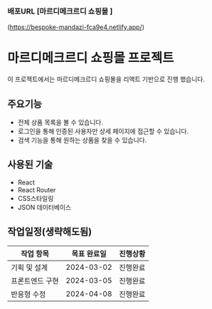 ### 배포URL [마르디메크르디 쇼핑몰 ] 
(https://bespoke-mandazi-fca9e4.netlify.app/)

# 마르디메크르디 쇼핑몰 프로젝트

이 프로젝트에서는 마르디메크르디 쇼핑몰을 리액트 기반으로 진행 했습니다.

## 주요기능
- 전체 상품 목록을 볼 수 있습니다.
- 로그인을 통해 인증된 사용자만 상세 페이지에 접근할 수 있습니다.
- 검색 기능을 통해 원하는 상품을 찾을 수 있습니다.

## 사용된 기술 
- React
- React Router
- CSS스타일링
- JSON 데이터베이스

## 작업일정(생략해도됨)
| 작업 항목 | 목표 완료일 | 진행상황 |
|--------------|-------------|------------|
| 기획 및 설계 | 2024-03-02 | 진행완료 |
| 프론트엔드 구현 | 2024-03-05 | 진행완료 |
| 반응형 수정 | 2024-04-08 | 진행완료 |

